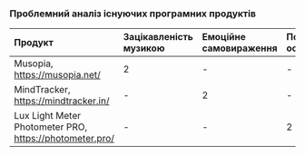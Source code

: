 ### Проблемний аналіз існуючих програмних продуктів
|Продукт|Зацікавленість музикою|Емоційне самовираження|Помірна освітленість|Тип ліцензії|Примітка|
|:-     |:-                    |:-        |:-                  |:-          |:-      |
|Musopia, https://musopia.net/|2|-|-|FreeWare|-|
|MindTracker, https://mindtracker.in/|-|2|-|Proprietary|-|
|Lux Light Meter Photometer PRO, https://photometer.pro/|-|-|2|FreeWare|-|
